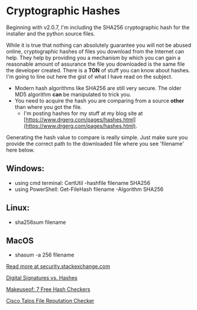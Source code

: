# Cryptographic Hashes

Beginning with v2.0.7, I'm including the SHA256 cryptographic hash for the installer and the python source files.

While it is true that nothing can absolutely guarantee you will not be abused online, cryptographic hashes of files you download from the Internet can help.
They help by providing you a mechanism by which you can gain a reasonable amount of assurance the file you downloaded is the same file the developer created.
There is a **TON** of stuff you can know about hashes.  I'm going to line out here the gist of what I have read on the subject.

  - Modern hash algorithms like SHA256 are still very secure.  The older MD5 algorithm **can** be manipulated to trick you.
  - You need to acquire the hash you are comparing from a source **other** than where you got the file.
    - I'm posting hashes for my stuff at my blog site at [https://www.drgerg.com/pages/hashes.html](https://www.drgerg.com/pages/hashes.html).

Generating the hash value to compare is really simple.  Just make sure you provide the correct path to the downloaded file where you see 'filename' here below.

## Windows: 

  - using cmd terminal: CertUtil -hashfile filename SHA256
  - using PowerShell: Get-FileHash filename -Algorithm SHA256

## Linux:

  - sha256sum filename

## MacOS

  - shasum -a 256 filename

[Read more at security.stackexchange.com](https://security.stackexchange.com/questions/189000/how-to-verify-the-checksum-of-a-downloaded-file-pgp-sha-etc)

[Digital Signatures vs. Hashes](https://security.stackexchange.com/questions/31836/why-we-use-gpg-signatures-for-file-verification-instead-of-hash-values)

[Makeuseof: 7 Free Hash Checkers](https://www.makeuseof.com/tag/free-hash-checkers-file-integrity/)

[Cisco Talos File Reputation Checker](https://talosintelligence.com/talos_file_reputation)
